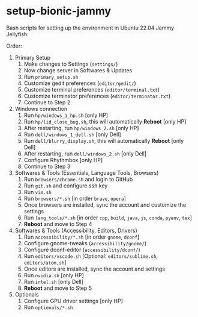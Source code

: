 # setup-bionic-jammy

Bash scripts for setting up the environment in Ubuntu 22.04 Jammy Jellyfish

Order:

1. Primary Setup
   1. Make changes to Settings (`settings/`)
   2. Now change server in Softwares & Updates
   3. Run `primary_setup.sh`
   4. Customize gedit preferences (`editor/gedit/`)
   5. Customize terminal preferences (`editor/terminal.txt`)
   6. Customize terminator preferences (`editor/terminator.txt`)
   7. Continue to Step 2
2. Windows connection
   1. Run `hp/windows_1_hp.sh` [only HP]
   2. Run `hp/lid_close_bug.sh`, this will automatically **Reboot** [only HP]
   3. After restarting, run `hp/windows_2.sh` [only HP]
   4. Run `dell/windows_1_dell.sh` [only Dell]
   5. Run `dell/blurry_display.sh`, this will automatically **Reboot** [only Dell]
   6. After restarting, run `dell/windows_2.sh` [only Dell]
   7. Configure Rhythmbox [only HP]
   8. Continue to Step 3
3. Softwares & Tools (Essentials, Language Tools, Browsers)
   1. Run `browsers/chrome.sh` and login to GitHub
   2. Run `git.sh` and configure ssh key
   3. Run `vim.sh`
   4. Run `browsers/*.sh` [in order `brave`, `opera`]
   5. Once browsers are installed, sync the account and customize the settings
   6. Run `lang_tools/*.sh` [in order `cpp`, `build`, `java`, `js`, `conda`, `pyenv`, `tex`]
   7. **Reboot** and move to Step 4
4. Softwares & Tools (Accessibility, Editors, Drivers)
   1. Run `accessibility/*.sh` [in order `gnome`, `dconf`]
   2. Configure gnome-tweaks (`accessibility/gnome/`)
   3. Configure dconf-editor (`accessibility/dconf/`)
   4. Run `editors/vscode.sh` [Optional: `editors/sublime.sh`, `editors/atom.sh`]
   5. Once editors are installed, sync the account and settings
   6. Run `nvidia.sh` [only HP]
   7. Run `intel.sh` [only Dell]
   8. **Reboot** and move to Step 5
5. Optionals
   1. Configure GPU driver settings [only HP]
   2. Run `optionals/*.sh`
